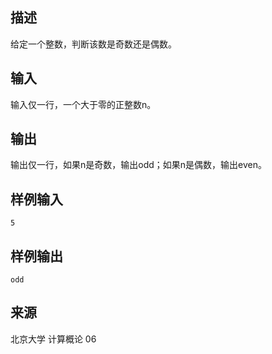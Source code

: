 ## 描述


给定一个整数，判断该数是奇数还是偶数。

## 输入


输入仅一行，一个大于零的正整数n。

## 输出


输出仅一行，如果n是奇数，输出odd；如果n是偶数，输出even。

## 样例输入


```
5
```


## 样例输出


```
odd
```


## 来源


北京大学 计算概论 06

